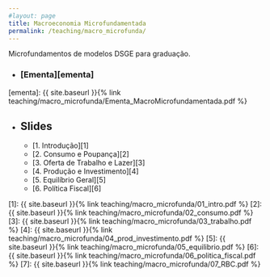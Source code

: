 ```yaml
---
#layout: page
title: Macroeconomia Microfundamentada
permalink: /teaching/macro_microfunda/
---
```


Microfundamentos de modelos DSGE para graduação.

* ### [Ementa][ementa]


[ementa]: {{ site.baseurl }}{% link teaching/macro_microfunda/Ementa_MacroMicrofundamentada.pdf %}

* ## Slides
	- [1. Introdução][1] 
	- [2. Consumo e Poupança][2] 
	- [3. Oferta de Trabalho e Lazer][3] 
	- [4. Produção e Investimento][4] 
	- [5. Equilíbrio Geral][5] 
	- [6. Política Fiscal][6] 


[1]: {{ site.baseurl }}{% link teaching/macro_microfunda/01_intro.pdf %}
[2]: {{ site.baseurl }}{% link teaching/macro_microfunda/02_consumo.pdf %}
[3]: {{ site.baseurl }}{% link teaching/macro_microfunda/03_trabalho.pdf %}
[4]: {{ site.baseurl }}{% link teaching/macro_microfunda/04_prod_investimento.pdf %}
[5]: {{ site.baseurl }}{% link teaching/macro_microfunda/05_equilibrio.pdf %}
[6]: {{ site.baseurl }}{% link teaching/macro_microfunda/06_politica_fiscal.pdf %}
[7]: {{ site.baseurl }}{% link teaching/macro_microfunda/07_RBC.pdf %}
